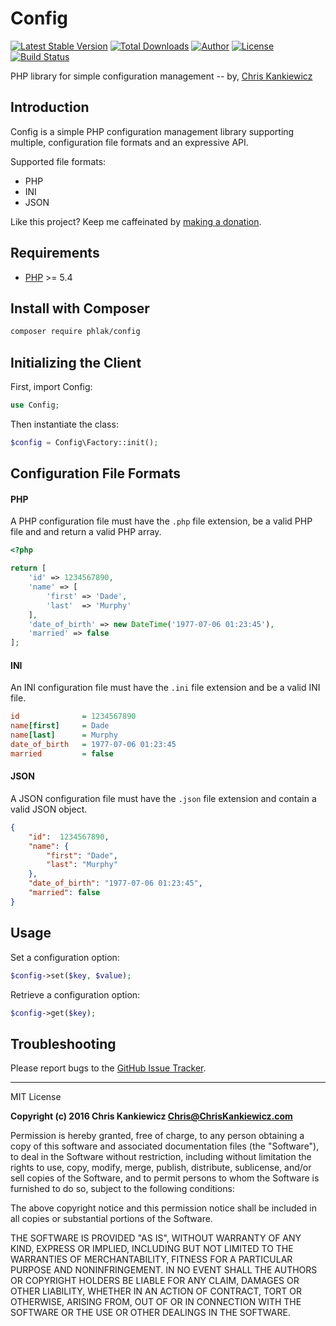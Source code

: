 Config
======

[![Latest Stable Version](https://img.shields.io/packagist/v/PHLAK/Config.svg)](https://packagist.org/packages/PHLAK/Config)
[![Total Downloads](https://img.shields.io/packagist/dt/PHLAK/Config.svg)](https://packagist.org/packages/PHLAK/Config)
[![Author](https://img.shields.io/badge/author-Chris%20Kankiewicz-blue.svg)](https://www.ChrisKankiewicz.com)
[![License](https://img.shields.io/packagist/l/PHLAK/Config.svg)](https://packagist.org/packages/PHLAK/Config)
[![Build Status](https://img.shields.io/travis/PHLAK/Config.svg)](https://travis-ci.org/PHLAK/Config)

PHP library for simple configuration management -- by, [Chris Kankiewicz](https://www.ChrisKankiewicz.com)

Introduction
------------

Config is a simple PHP configuration management library supporting multiple,
configuration file formats and an expressive API.

Supported file formats:

  - PHP
  - INI
  - JSON

Like this project? Keep me caffeinated by [making a donation](https://paypal.me/ChrisKankiewicz).

Requirements
------------

  - [PHP](https://php.net) >= 5.4

Install with Composer
---------------------

```bash
composer require phlak/config
```

Initializing the Client
-----------------------

First, import Config:

```php
use Config;
```

Then instantiate the class:


```php
$config = Config\Factory::init();
```

Configuration File Formats
--------------------------

#### PHP

A PHP configuration file must have the `.php` file extension, be a valid PHP
file and and return a valid PHP array.

```php
<?php

return [
    'id' => 1234567890,
    'name' => [
        'first' => 'Dade',
        'last'  => 'Murphy'
    ],
    'date_of_birth' => new DateTime('1977-07-06 01:23:45'),
    'married' => false
];
```

#### INI

An INI configuration file must have the `.ini` file extension and be a valid INI
file.

```ini
id              = 1234567890
name[first]     = Dade
name[last]      = Murphy
date_of_birth   = 1977-07-06 01:23:45
married         = false
```

#### JSON

A JSON configuration file must have the `.json` file extension and contain a
valid JSON object.

```json
{
    "id":  1234567890,
    "name": {
        "first": "Dade",
        "last": "Murphy"
    },
    "date_of_birth": "1977-07-06 01:23:45",
    "married": false
}

```

Usage
-----

Set a configuration option:

```php
$config->set($key, $value);
```

Retrieve a configuration option:

```php
$config->get($key);
```

Troubleshooting
---------------

Please report bugs to the [GitHub Issue Tracker](https://github.com/PHLAK/Config/issues).

-----

MIT License

**Copyright (c) 2016 Chris Kankiewicz <Chris@ChrisKankiewicz.com>**

Permission is hereby granted, free of charge, to any person obtaining a copy
of this software and associated documentation files (the "Software"), to deal
in the Software without restriction, including without limitation the rights
to use, copy, modify, merge, publish, distribute, sublicense, and/or sell
copies of the Software, and to permit persons to whom the Software is
furnished to do so, subject to the following conditions:

The above copyright notice and this permission notice shall be included in all
copies or substantial portions of the Software.

THE SOFTWARE IS PROVIDED "AS IS", WITHOUT WARRANTY OF ANY KIND, EXPRESS OR
IMPLIED, INCLUDING BUT NOT LIMITED TO THE WARRANTIES OF MERCHANTABILITY,
FITNESS FOR A PARTICULAR PURPOSE AND NONINFRINGEMENT. IN NO EVENT SHALL THE
AUTHORS OR COPYRIGHT HOLDERS BE LIABLE FOR ANY CLAIM, DAMAGES OR OTHER
LIABILITY, WHETHER IN AN ACTION OF CONTRACT, TORT OR OTHERWISE, ARISING FROM,
OUT OF OR IN CONNECTION WITH THE SOFTWARE OR THE USE OR OTHER DEALINGS IN THE
SOFTWARE.